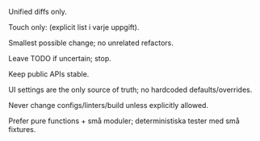 Unified diffs only.

Touch only: (explicit list i varje uppgift).

Smallest possible change; no unrelated refactors.

Leave TODO if uncertain; stop.

Keep public APIs stable.

UI settings are the only source of truth; no hardcoded defaults/overrides.

Never change configs/linters/build unless explicitly allowed.

Prefer pure functions + små moduler; deterministiska tester med små fixtures.
